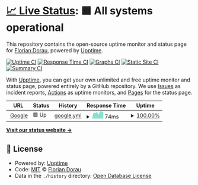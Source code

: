# [📈 Live Status](https://floriandorau.github.io/uptime): <!--live status--> **🟩 All systems operational**

This repository contains the open-source uptime monitor and status page for [Florian Dorau](dorau.dev), powered by [Upptime](https://github.com/upptime/upptime).

[![Uptime CI](https://github.com/floriandorau/uptime/workflows/Uptime%20CI/badge.svg)](https://github.com/floriandorau/uptime/actions?query=workflow%3A%22Uptime+CI%22)
[![Response Time CI](https://github.com/floriandorau/uptime/workflows/Response%20Time%20CI/badge.svg)](https://github.com/floriandorau/uptime/actions?query=workflow%3A%22Response+Time+CI%22)
[![Graphs CI](https://github.com/floriandorau/uptime/workflows/Graphs%20CI/badge.svg)](https://github.com/floriandorau/uptime/actions?query=workflow%3A%22Graphs+CI%22)
[![Static Site CI](https://github.com/floriandorau/uptime/workflows/Static%20Site%20CI/badge.svg)](https://github.com/floriandorau/uptime/actions?query=workflow%3A%22Static+Site+CI%22)
[![Summary CI](https://github.com/floriandorau/uptime/workflows/Summary%20CI/badge.svg)](https://github.com/floriandorau/uptime/actions?query=workflow%3A%22Summary+CI%22)

With [Upptime](https://upptime.js.org), you can get your own unlimited and free uptime monitor and status page, powered entirely by a GitHub repository. We use [Issues](https://github.com/floriandorau/uptime/issues) as incident reports, [Actions](https://github.com/floriandorau/uptime/actions) as uptime monitors, and [Pages](https://floriandorau.github.io/uptime) for the status page.

<!--start: status pages-->
<!-- This summary is generated by Upptime (https://github.com/upptime/upptime) -->
<!-- Do not edit this manually, your changes will be overwritten -->
<!-- prettier-ignore -->
| URL | Status | History | Response Time | Uptime |
| --- | ------ | ------- | ------------- | ------ |
| <img alt="" src="https://favicons.githubusercontent.com/www.google.com" height="13"> [Google](https://www.google.com) | 🟩 Up | [google.yml](https://github.com/floriandorau/uptime/commits/HEAD/history/google.yml) | <details><summary><img alt="Response time graph" src="./graphs/google/response-time-week.png" height="20"> 74ms</summary><br><a href="https://floriandorau.github.io/uptime/history/google"><img alt="Response time 81" src="https://img.shields.io/endpoint?url=https%3A%2F%2Fraw.githubusercontent.com%2Ffloriandorau%2Fuptime%2FHEAD%2Fapi%2Fgoogle%2Fresponse-time.json"></a><br><a href="https://floriandorau.github.io/uptime/history/google"><img alt="24-hour response time 82" src="https://img.shields.io/endpoint?url=https%3A%2F%2Fraw.githubusercontent.com%2Ffloriandorau%2Fuptime%2FHEAD%2Fapi%2Fgoogle%2Fresponse-time-day.json"></a><br><a href="https://floriandorau.github.io/uptime/history/google"><img alt="7-day response time 74" src="https://img.shields.io/endpoint?url=https%3A%2F%2Fraw.githubusercontent.com%2Ffloriandorau%2Fuptime%2FHEAD%2Fapi%2Fgoogle%2Fresponse-time-week.json"></a><br><a href="https://floriandorau.github.io/uptime/history/google"><img alt="30-day response time 81" src="https://img.shields.io/endpoint?url=https%3A%2F%2Fraw.githubusercontent.com%2Ffloriandorau%2Fuptime%2FHEAD%2Fapi%2Fgoogle%2Fresponse-time-month.json"></a><br><a href="https://floriandorau.github.io/uptime/history/google"><img alt="1-year response time 81" src="https://img.shields.io/endpoint?url=https%3A%2F%2Fraw.githubusercontent.com%2Ffloriandorau%2Fuptime%2FHEAD%2Fapi%2Fgoogle%2Fresponse-time-year.json"></a></details> | <details><summary><a href="https://floriandorau.github.io/uptime/history/google">100.00%</a></summary><a href="https://floriandorau.github.io/uptime/history/google"><img alt="All-time uptime 100.00%" src="https://img.shields.io/endpoint?url=https%3A%2F%2Fraw.githubusercontent.com%2Ffloriandorau%2Fuptime%2FHEAD%2Fapi%2Fgoogle%2Fuptime.json"></a><br><a href="https://floriandorau.github.io/uptime/history/google"><img alt="24-hour uptime 100.00%" src="https://img.shields.io/endpoint?url=https%3A%2F%2Fraw.githubusercontent.com%2Ffloriandorau%2Fuptime%2FHEAD%2Fapi%2Fgoogle%2Fuptime-day.json"></a><br><a href="https://floriandorau.github.io/uptime/history/google"><img alt="7-day uptime 100.00%" src="https://img.shields.io/endpoint?url=https%3A%2F%2Fraw.githubusercontent.com%2Ffloriandorau%2Fuptime%2FHEAD%2Fapi%2Fgoogle%2Fuptime-week.json"></a><br><a href="https://floriandorau.github.io/uptime/history/google"><img alt="30-day uptime 100.00%" src="https://img.shields.io/endpoint?url=https%3A%2F%2Fraw.githubusercontent.com%2Ffloriandorau%2Fuptime%2FHEAD%2Fapi%2Fgoogle%2Fuptime-month.json"></a><br><a href="https://floriandorau.github.io/uptime/history/google"><img alt="1-year uptime 100.00%" src="https://img.shields.io/endpoint?url=https%3A%2F%2Fraw.githubusercontent.com%2Ffloriandorau%2Fuptime%2FHEAD%2Fapi%2Fgoogle%2Fuptime-year.json"></a></details>

<!--end: status pages-->

[**Visit our status website →**](https://floriandorau.github.io/uptime)

## 📄 License

- Powered by: [Upptime](https://github.com/upptime/upptime)
- Code: [MIT](./LICENSE) © [Florian Dorau](dorau.dev)
- Data in the `./history` directory: [Open Database License](https://opendatacommons.org/licenses/odbl/1-0/)
